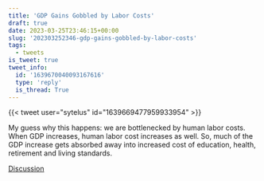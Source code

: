 ```yaml
---
title: 'GDP Gains Gobbled by Labor Costs'
draft: true
date: 2023-03-25T23:46:15+00:00
slug: '202303252346-gdp-gains-gobbled-by-labor-costs'
tags:
  - tweets
is_tweet: true
tweet_info:
  id: '1639670040093167616'
  type: 'reply'
  is_thread: True
---
```




{{< tweet user="sytelus" id="1639669477959933954" >}}

My guess why this happens: we are bottlenecked by human labor costs. When GDP increases, human labor cost increases as well. So, much of the GDP increase gets absorbed away into increased cost of education, health, retirement and living standards.

[Discussion](https://x.com/sytelus/status/1639670040093167616)
